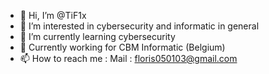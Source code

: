 - 👋 Hi, I’m @TiF1x
- 👀 I’m interested in cybersecurity and informatic in general
- 🌱 I’m currently learning cybersecurity
- 💼 Currently working for CBM Informatic (Belgium)
- 📫 How to reach me : Mail : floris050103@gmail.com

